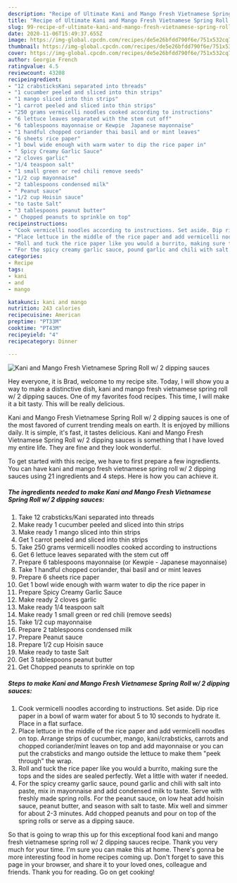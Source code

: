 ```yaml
---
description: "Recipe of Ultimate Kani and Mango Fresh Vietnamese Spring Roll w/ 2 dipping sauces"
title: "Recipe of Ultimate Kani and Mango Fresh Vietnamese Spring Roll w/ 2 dipping sauces"
slug: 99-recipe-of-ultimate-kani-and-mango-fresh-vietnamese-spring-roll-w-2-dipping-sauces
date: 2020-11-06T15:49:37.655Z
image: https://img-global.cpcdn.com/recipes/de5e26bfdd790f6e/751x532cq70/kani-and-mango-fresh-vietnamese-spring-roll-w-2-dipping-sauces-recipe-main-photo.jpg
thumbnail: https://img-global.cpcdn.com/recipes/de5e26bfdd790f6e/751x532cq70/kani-and-mango-fresh-vietnamese-spring-roll-w-2-dipping-sauces-recipe-main-photo.jpg
cover: https://img-global.cpcdn.com/recipes/de5e26bfdd790f6e/751x532cq70/kani-and-mango-fresh-vietnamese-spring-roll-w-2-dipping-sauces-recipe-main-photo.jpg
author: Georgie French
ratingvalue: 4.5
reviewcount: 43208
recipeingredient:
- "12 crabsticksKani separated into threads"
- "1 cucumber peeled and sliced into thin strips"
- "1 mango sliced into thin strips"
- "1 carrot peeled and sliced into thin strips"
- "250 grams vermicelli noodles cooked according to instructions"
- "6 lettuce leaves separated with the stem cut off"
- "6 tablespoons mayonnaise or Kewpie  Japanese mayonnaise"
- "1 handful chopped coriander thai basil and or mint leaves"
- "6 sheets rice paper"
- "1 bowl wide enough with warm water to dip the rice paper in"
- " Spicy Creamy Garlic Sauce"
- "2 cloves garlic"
- "1/4 teaspoon salt"
- "1 small green or red chili remove seeds"
- "1/2 cup mayonnaise"
- "2 tablespoons condensed milk"
- " Peanut sauce"
- "1/2 cup Hoisin sauce"
- "to taste Salt"
- "3 tablespoons peanut butter"
- " Chopped peanuts to sprinkle on top"
recipeinstructions:
- "Cook vermicelli noodles according to instructions. Set aside. Dip rice paper in a bowl of warm water for about 5 to 10 seconds to hydrate it. Place in a flat surface."
- "Place lettuce in the middle of the rice paper and add vermicelli noodles on top. Arrange strips of cucumber, mango, kani/crabsticks, carrots and chopped coriander/mint leaves on top and add mayonnaise or you can put the crabsticks and mango outside the lettuce to make them &#34;peek through&#34; the wrap."
- "Roll and tuck the rice paper like you would a burrito, making sure the tops and the sides are sealed perfectly. Wet a little with water if needed."
- "For the spicy creamy garlic sauce, pound garlic and chili with salt into paste, mix in mayonnaise and add condensed milk to taste. Serve with freshly made spring rolls. For the peanut sauce, on low heat add hoisin sauce, peanut butter, and season with salt to taste. Mix well and simmer for about 2-3 minutes. Add chopped peanuts and pour on top of the spring rolls or serve as a dipping sauce."
categories:
- Recipe
tags:
- kani
- and
- mango

katakunci: kani and mango 
nutrition: 243 calories
recipecuisine: American
preptime: "PT33M"
cooktime: "PT43M"
recipeyield: "4"
recipecategory: Dinner

---
```



![Kani and Mango Fresh Vietnamese Spring Roll w/ 2 dipping sauces](https://img-global.cpcdn.com/recipes/de5e26bfdd790f6e/751x532cq70/kani-and-mango-fresh-vietnamese-spring-roll-w-2-dipping-sauces-recipe-main-photo.jpg)

Hey everyone, it is Brad, welcome to my recipe site. Today, I will show you a way to make a distinctive dish, kani and mango fresh vietnamese spring roll w/ 2 dipping sauces. One of my favorites food recipes. This time, I will make it a bit tasty. This will be really delicious.

Kani and Mango Fresh Vietnamese Spring Roll w/ 2 dipping sauces is one of the most favored of current trending meals on earth. It is enjoyed by millions daily. It is simple, it's fast, it tastes delicious. Kani and Mango Fresh Vietnamese Spring Roll w/ 2 dipping sauces is something that I have loved my entire life. They are fine and they look wonderful.




To get started with this recipe, we have to first prepare a few ingredients. You can have kani and mango fresh vietnamese spring roll w/ 2 dipping sauces using 21 ingredients and 4 steps. Here is how you can achieve it.

<!--inarticleads1-->

##### The ingredients needed to make Kani and Mango Fresh Vietnamese Spring Roll w/ 2 dipping sauces:

1. Take 12 crabsticks/Kani separated into threads
1. Make ready 1 cucumber peeled and sliced into thin strips
1. Make ready 1 mango sliced into thin strips
1. Get 1 carrot peeled and sliced into thin strips
1. Take 250 grams vermicelli noodles cooked according to instructions
1. Get 6 lettuce leaves separated with the stem cut off
1. Prepare 6 tablespoons mayonnaise (or Kewpie - Japanese mayonnaise)
1. Take 1 handful chopped coriander, thai basil and or mint leaves
1. Prepare 6 sheets rice paper
1. Get 1 bowl wide enough with warm water to dip the rice paper in
1. Prepare  Spicy Creamy Garlic Sauce
1. Make ready 2 cloves garlic
1. Make ready 1/4 teaspoon salt
1. Make ready 1 small green or red chili (remove seeds)
1. Take 1/2 cup mayonnaise
1. Prepare 2 tablespoons condensed milk
1. Prepare  Peanut sauce
1. Prepare 1/2 cup Hoisin sauce
1. Make ready to taste Salt
1. Get 3 tablespoons peanut butter
1. Get  Chopped peanuts to sprinkle on top




<!--inarticleads2-->

##### Steps to make Kani and Mango Fresh Vietnamese Spring Roll w/ 2 dipping sauces:

1. Cook vermicelli noodles according to instructions. Set aside. Dip rice paper in a bowl of warm water for about 5 to 10 seconds to hydrate it. Place in a flat surface.
1. Place lettuce in the middle of the rice paper and add vermicelli noodles on top. Arrange strips of cucumber, mango, kani/crabsticks, carrots and chopped coriander/mint leaves on top and add mayonnaise or you can put the crabsticks and mango outside the lettuce to make them &#34;peek through&#34; the wrap.
1. Roll and tuck the rice paper like you would a burrito, making sure the tops and the sides are sealed perfectly. Wet a little with water if needed.
1. For the spicy creamy garlic sauce, pound garlic and chili with salt into paste, mix in mayonnaise and add condensed milk to taste. Serve with freshly made spring rolls. For the peanut sauce, on low heat add hoisin sauce, peanut butter, and season with salt to taste. Mix well and simmer for about 2-3 minutes. Add chopped peanuts and pour on top of the spring rolls or serve as a dipping sauce.




So that is going to wrap this up for this exceptional food kani and mango fresh vietnamese spring roll w/ 2 dipping sauces recipe. Thank you very much for your time. I'm sure you can make this at home. There's gonna be more interesting food in home recipes coming up. Don't forget to save this page in your browser, and share it to your loved ones, colleague and friends. Thank you for reading. Go on get cooking!
